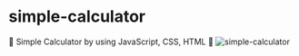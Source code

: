 # simple-calculator
🎯 Simple Calculator by using JavaScript, CSS, HTML 🚀
![simple-calculator](https://user-images.githubusercontent.com/79104097/134855004-771f826e-2284-41b5-9465-461a802fadb2.png)

